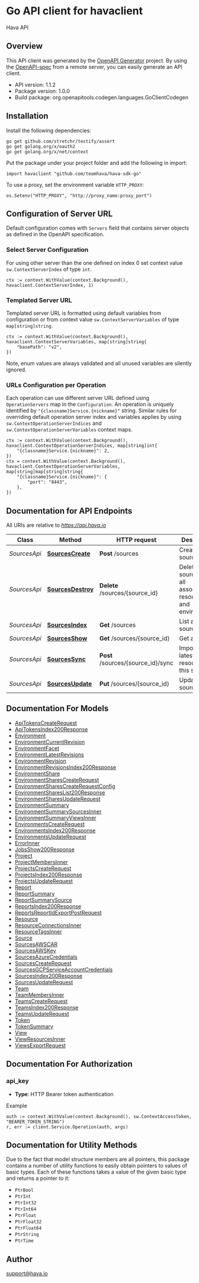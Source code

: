 # Go API client for havaclient

Hava API

## Overview
This API client was generated by the [OpenAPI Generator](https://openapi-generator.tech) project.  By using the [OpenAPI-spec](https://www.openapis.org/) from a remote server, you can easily generate an API client.

- API version: 1.1.2
- Package version: 1.0.0
- Build package: org.openapitools.codegen.languages.GoClientCodegen

## Installation

Install the following dependencies:

```shell
go get github.com/stretchr/testify/assert
go get golang.org/x/oauth2
go get golang.org/x/net/context
```

Put the package under your project folder and add the following in import:

```golang
import havaclient "github.com/teamhava/hava-sdk-go"
```

To use a proxy, set the environment variable `HTTP_PROXY`:

```golang
os.Setenv("HTTP_PROXY", "http://proxy_name:proxy_port")
```

## Configuration of Server URL

Default configuration comes with `Servers` field that contains server objects as defined in the OpenAPI specification.

### Select Server Configuration

For using other server than the one defined on index 0 set context value `sw.ContextServerIndex` of type `int`.

```golang
ctx := context.WithValue(context.Background(), havaclient.ContextServerIndex, 1)
```

### Templated Server URL

Templated server URL is formatted using default variables from configuration or from context value `sw.ContextServerVariables` of type `map[string]string`.

```golang
ctx := context.WithValue(context.Background(), havaclient.ContextServerVariables, map[string]string{
	"basePath": "v2",
})
```

Note, enum values are always validated and all unused variables are silently ignored.

### URLs Configuration per Operation

Each operation can use different server URL defined using `OperationServers` map in the `Configuration`.
An operation is uniquely identified by `"{classname}Service.{nickname}"` string.
Similar rules for overriding default operation server index and variables applies by using `sw.ContextOperationServerIndices` and `sw.ContextOperationServerVariables` context maps.

```golang
ctx := context.WithValue(context.Background(), havaclient.ContextOperationServerIndices, map[string]int{
	"{classname}Service.{nickname}": 2,
})
ctx = context.WithValue(context.Background(), havaclient.ContextOperationServerVariables, map[string]map[string]string{
	"{classname}Service.{nickname}": {
		"port": "8443",
	},
})
```

## Documentation for API Endpoints

All URIs are relative to *https://api.hava.io*

Class | Method | HTTP request | Description
------------ | ------------- | ------------- | -------------
*SourcesApi* | [**SourcesCreate**](docs/SourcesApi.md#sourcescreate) | **Post** /sources | Create a source
*SourcesApi* | [**SourcesDestroy**](docs/SourcesApi.md#sourcesdestroy) | **Delete** /sources/{source_id} | Delete a source and all associated resources and environments
*SourcesApi* | [**SourcesIndex**](docs/SourcesApi.md#sourcesindex) | **Get** /sources | List all sources
*SourcesApi* | [**SourcesShow**](docs/SourcesApi.md#sourcesshow) | **Get** /sources/{source_id} | Get a source
*SourcesApi* | [**SourcesSync**](docs/SourcesApi.md#sourcessync) | **Post** /sources/{source_id}/sync | Import the latest resources for this source
*SourcesApi* | [**SourcesUpdate**](docs/SourcesApi.md#sourcesupdate) | **Put** /sources/{source_id} | Update a source


## Documentation For Models

 - [ApiTokensCreateRequest](docs/ApiTokensCreateRequest.md)
 - [ApiTokensIndex200Response](docs/ApiTokensIndex200Response.md)
 - [Environment](docs/Environment.md)
 - [EnvironmentCurrentRevision](docs/EnvironmentCurrentRevision.md)
 - [EnvironmentFacet](docs/EnvironmentFacet.md)
 - [EnvironmentLatestRevisions](docs/EnvironmentLatestRevisions.md)
 - [EnvironmentRevision](docs/EnvironmentRevision.md)
 - [EnvironmentRevisionsIndex200Response](docs/EnvironmentRevisionsIndex200Response.md)
 - [EnvironmentShare](docs/EnvironmentShare.md)
 - [EnvironmentSharesCreateRequest](docs/EnvironmentSharesCreateRequest.md)
 - [EnvironmentSharesCreateRequestConfig](docs/EnvironmentSharesCreateRequestConfig.md)
 - [EnvironmentSharesList200Response](docs/EnvironmentSharesList200Response.md)
 - [EnvironmentSharesUpdateRequest](docs/EnvironmentSharesUpdateRequest.md)
 - [EnvironmentSummary](docs/EnvironmentSummary.md)
 - [EnvironmentSummarySourcesInner](docs/EnvironmentSummarySourcesInner.md)
 - [EnvironmentSummaryViewsInner](docs/EnvironmentSummaryViewsInner.md)
 - [EnvironmentsCreateRequest](docs/EnvironmentsCreateRequest.md)
 - [EnvironmentsIndex200Response](docs/EnvironmentsIndex200Response.md)
 - [EnvironmentsUpdateRequest](docs/EnvironmentsUpdateRequest.md)
 - [ErrorInner](docs/ErrorInner.md)
 - [JobsShow200Response](docs/JobsShow200Response.md)
 - [Project](docs/Project.md)
 - [ProjectMembersInner](docs/ProjectMembersInner.md)
 - [ProjectsCreateRequest](docs/ProjectsCreateRequest.md)
 - [ProjectsIndex200Response](docs/ProjectsIndex200Response.md)
 - [ProjectsUpdateRequest](docs/ProjectsUpdateRequest.md)
 - [Report](docs/Report.md)
 - [ReportSummary](docs/ReportSummary.md)
 - [ReportSummarySource](docs/ReportSummarySource.md)
 - [ReportsIndex200Response](docs/ReportsIndex200Response.md)
 - [ReportsReportIdExportPostRequest](docs/ReportsReportIdExportPostRequest.md)
 - [Resource](docs/Resource.md)
 - [ResourceConnectionsInner](docs/ResourceConnectionsInner.md)
 - [ResourceTagsInner](docs/ResourceTagsInner.md)
 - [Source](docs/Source.md)
 - [SourcesAWSCAR](docs/SourcesAWSCAR.md)
 - [SourcesAWSKey](docs/SourcesAWSKey.md)
 - [SourcesAzureCredentials](docs/SourcesAzureCredentials.md)
 - [SourcesCreateRequest](docs/SourcesCreateRequest.md)
 - [SourcesGCPServiceAccountCredentials](docs/SourcesGCPServiceAccountCredentials.md)
 - [SourcesIndex200Response](docs/SourcesIndex200Response.md)
 - [SourcesUpdateRequest](docs/SourcesUpdateRequest.md)
 - [Team](docs/Team.md)
 - [TeamMembersInner](docs/TeamMembersInner.md)
 - [TeamsCreateRequest](docs/TeamsCreateRequest.md)
 - [TeamsIndex200Response](docs/TeamsIndex200Response.md)
 - [TeamsUpdateRequest](docs/TeamsUpdateRequest.md)
 - [Token](docs/Token.md)
 - [TokenSummary](docs/TokenSummary.md)
 - [View](docs/View.md)
 - [ViewResourcesInner](docs/ViewResourcesInner.md)
 - [ViewsExportRequest](docs/ViewsExportRequest.md)


## Documentation For Authorization



### api_key

- **Type**: HTTP Bearer token authentication

Example

```golang
auth := context.WithValue(context.Background(), sw.ContextAccessToken, "BEARER_TOKEN_STRING")
r, err := client.Service.Operation(auth, args)
```


## Documentation for Utility Methods

Due to the fact that model structure members are all pointers, this package contains
a number of utility functions to easily obtain pointers to values of basic types.
Each of these functions takes a value of the given basic type and returns a pointer to it:

* `PtrBool`
* `PtrInt`
* `PtrInt32`
* `PtrInt64`
* `PtrFloat`
* `PtrFloat32`
* `PtrFloat64`
* `PtrString`
* `PtrTime`

## Author

support@hava.io

